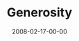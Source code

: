 ---
layout: message
category: message
series: "Consumed"
title: "Generosity"
date: 2008-02-17-00-00
message_id: 484
audio: "http://s3.amazonaws.com/crossroads-media/message/audio/Consumed_2_Gratitude_02-17-08_Tome_webaudio.mp3"
audio-duration: "49:44"
description: "This week we're focusing on how generosity frees us. "
video: "http://s3.amazonaws.com/crossroads-media/message/video/consumed2.mp4"
video-duration: "39:23"
video-image: "http://s3.amazonaws.com/crossroads-media/images/consumed2.jpg"
explicit: false
---